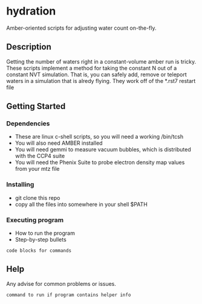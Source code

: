 # hydration

Amber-oriented scripts for adjusting water count on-the-fly.

## Description

Getting the number of waters right in a constant-volume amber run is tricky. These scripts implement
a method for taking the constant N out of a constant NVT simulation. That is, you can safely add,
 remove or teleport waters in a simulation that is alredy
flying. They work off of the *.rst7 restart file

## Getting Started

### Dependencies

* These are linux c-shell scripts, so you will need a working /bin/tcsh
* You will also need AMBER installed
* You will need gemmi to measure vacuum bubbles, which is distributed with the CCP4 suite
* You will need the Phenix Suite to probe electron density map values from your mtz file

### Installing

* git clone this repo
* copy all the files into somewhere in your shell $PATH

### Executing program

* How to run the program
* Step-by-step bullets
```
code blocks for commands
```

## Help

Any advise for common problems or issues.
```
command to run if program contains helper info
```

